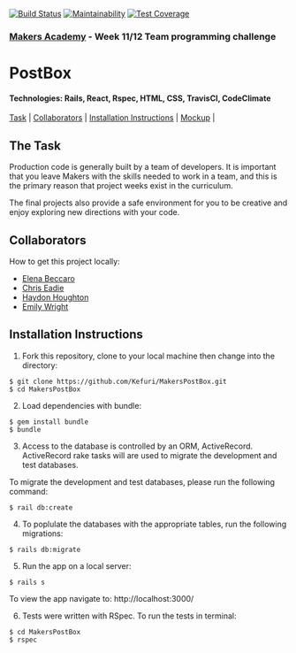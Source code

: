 [![Build Status](https://travis-ci.org/Kefuri/MakersPostBox.svg?branch=master)](https://travis-ci.org/Kefuri/MakersPostBox)
[![Maintainability](https://api.codeclimate.com/v1/badges/8f9ec95783638f897810/maintainability)](https://codeclimate.com/github/Kefuri/MakersPostBox/maintainability)
[![Test Coverage](https://api.codeclimate.com/v1/badges/8f9ec95783638f897810/test_coverage)](https://codeclimate.com/github/Kefuri/MakersPostBox/test_coverage)


### [Makers Academy](http://www.makersacademy.com) - Week 11/12 Team programming challenge 


# PostBox 

#### Technologies: Rails, React, Rspec, HTML, CSS, TravisCI, CodeClimate

[Task](#Task) | [Collaborators](#Collaborators) | [Installation Instructions](#Installation) | [Mockup](#Mockup) |

## <a name="Task">The Task</a>

Production code is generally built by a team of developers. It is important that you leave Makers with the skills needed to work in a team, and this is the primary reason that project weeks exist in the curriculum.

The final projects also provide a safe environment for you to be creative and enjoy exploring new directions with your code.

## <a name="Collaborators">Collaborators</a>


How to get this project locally:
  * [Elena Beccaro](https://github.com/elebecca)
  * [Chris Eadie](https://github.com/saidbyced)
  * [Haydon Houghton](https://github.com/Kefuri)
  * [Emily Wright](https://github.com/EWright212)
 


## <a name="Installation">Installation Instructions</a>

1. Fork this repository, clone to your local machine then change into the directory:
```
$ git clone https://github.com/Kefuri/MakersPostBox.git
$ cd MakersPostBox
```

2. Load dependencies with bundle:
```
$ gem install bundle
$ bundle
```

3. Access to the database is controlled by an ORM, ActiveRecord. ActiveRecord rake tasks will are used to migrate the development and test databases. 

To migrate the development and test databases, please run the following command:
```
$ rail db:create
```

4. To poplulate the databases with the appropriate tables, run the following migrations:
```
$ rails db:migrate
```

5. Run the app on a local server: 
```
$ rails s
```
To view the app navigate to: http://localhost:3000/

6. Tests were written with RSpec. To run the tests in terminal: 
```
$ cd MakersPostBox
$ rspec
```



